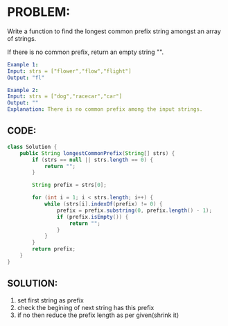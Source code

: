 # PROBLEM:
Write a function to find the longest common prefix string amongst an array of strings.

If there is no common prefix, return an empty string "".

```yaml
Example 1:
Input: strs = ["flower","flow","flight"]
Output: "fl"

Example 2:
Input: strs = ["dog","racecar","car"]
Output: ""
Explanation: There is no common prefix among the input strings.
````

## CODE:
```java
class Solution {
    public String longestCommonPrefix(String[] strs) {
        if (strs == null || strs.length == 0) {
            return "";
        }

        String prefix = strs[0];

        for (int i = 1; i < strs.length; i++) {
            while (strs[i].indexOf(prefix) != 0) {
                prefix = prefix.substring(0, prefix.length() - 1);
                if (prefix.isEmpty()) {
                    return "";
                }
            }
        }
        return prefix;
    }
}
````

## SOLUTION:
1. set first string as prefix
2. check the begining of next string has this prefix
3. if no then reduce the prefix length as per given(shrink it)
